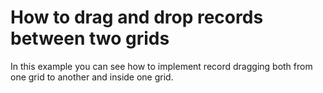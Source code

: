 # How to drag and drop records between two grids


<p>In this example you can see how to implement record dragging both from one grid to another and inside one grid.</p>

<br/>



